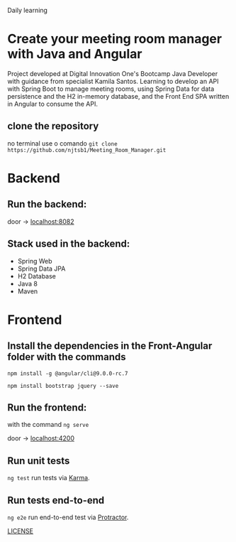 Daily learning

# Create your meeting room manager with Java and Angular

Project developed at Digital Innovation One's Bootcamp Java Developer with guidance from specialist Kamila Santos. 
Learning to develop an API with Spring Boot to manage meeting rooms, using Spring Data for data persistence and the H2 in-memory database, and the Front End SPA written in Angular to consume the API.

## clone the repository 

no terminal use o comando `git clone https://github.com/njtsb1/Meeting_Room_Manager.git`

# Backend

## Run the backend:

door -> [localhost:8082](http://localhost:8082/)

## Stack used in the backend:

 * Spring Web
 * Spring Data JPA
 * H2 Database
 * Java 8
 * Maven

# Frontend

## Install the dependencies in the Front-Angular folder with the commands

`npm install -g @angular/cli@9.0.0-rc.7`

`npm install bootstrap jquery --save`

## Run the frontend:

with the command `ng serve`

door -> [localhost:4200](http://localhost:4200/)

## Run unit tests

`ng test` run tests via [Karma](https://karma-runner.github.io).

## Run tests end-to-end

`ng e2e` run end-to-end test via [Protractor](http://www.protractortest.org/).

[LICENSE](./LICENSE)

